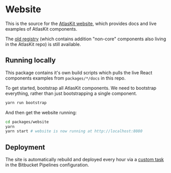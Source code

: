 # Website

This is the source for the [AtlasKit website][new-registry], which provides docs and live examples of AtlasKit components.

The [old registry][old-registry] (which contains addition "non-core" components also living in the AtlasKit repo) is still available.

## Running locally

This package contains it's own build scripts which pulls the live React components examples from `packages/*/docs` in this repo.

To get started, bootstrap all AtlasKit components. We need to bootstrap everything, rather than just bootstrapping a single component.

```sh
yarn run bootstrap
```

And then get the website running:

```sh
cd packages/website
yarn
yarn start # website is now running at http://localhost:8080
```

## Deployment

The site is automatically rebuild and deployed every hour via a [custom task][deploy-task] in the Bitbucket Pipelines configuration.

[new-registry]: https://atlaskit.atlassian.com
[old-registry]: https://aui-cdn.atlassian.com/atlaskit/registry/
[deploy-task]: https://bitbucket.org/atlassian/atlaskit/src/master/bitbucket-pipelines.yml?at=master&fileviewer=file-view-default#bitbucket-pipelines.yml-75
